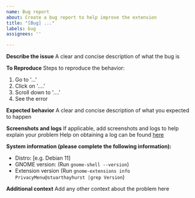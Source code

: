 ```yaml
---
name: Bug report
about: Create a bug report to help improve the extension
title: "[Bug] ..."
labels: bug
assignees: ''

---
```


**Describe the issue**
A clear and concise description of what the bug is

**To Reproduce**
Steps to reproduce the behavior:
1. Go to '...'
2. Click on '....'
3. Scroll down to '....'
4. See the error

**Expected behavior**
A clear and concise description of what you expected to happen

**Screenshots and logs**
If applicable, add screenshots and logs to help explain your problem
Help on obtaining a log can be found [here](https://github.com/stuarthayhurst/privacy-menu-extension#bug-reporting--debugging)

**System information (please complete the following information):**
 - Distro: [e.g. Debian 11]
 - GNOME version: (Run `gnome-shell --version`)
 - Extension version (Run `gnome-extensions info PrivacyMenu@stuarthayhurst |grep Version`)

**Additional context**
Add any other context about the problem here
